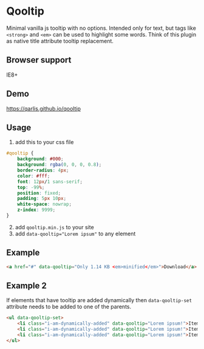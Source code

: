 # Qooltip

Minimal vanilla js tooltip with no options. Intended only for text, but tags like ```<strong>``` and ```<em>``` can be used to highlight some words. Think of this plugin as native title attribute tooltip replacement.

## Browser support
IE8+

## Demo
https://qarlis.github.io/qooltip

## Usage
1) add this to your css file

```css
#qooltip {
    background: #000;
    background: rgba(0, 0, 0, 0.8);
    border-radius: 4px;
    color: #fff;
    font: 12px/1 sans-serif;
    top: -99%;
    position: fixed;
    padding: 5px 10px;
    white-space: nowrap;
    z-index: 9999;
}
```

2) add ```qooltip.min.js``` to your site <br>
3) add ```data-qooltip="Lorem ipsum"``` to any element

## Example

```html
<a href="#" data-qooltip="Only 1.14 KB <em>minified</em>">Download</a>
```

## Example 2
If elements that have tooltip are added dynamically then ```data-qooltip-set``` attribute needs to be added to one of the parents.

```html
<ul data-qooltip-set>
    <li class="i-am-dynamically-added" data-qooltip="Lorem ipsum!">Item 1</li>
    <li class="i-am-dynamically-added" data-qooltip="Lorem ipsum!">Item 2</li>
    <li class="i-am-dynamically-added" data-qooltip="Lorem ipsum!">Item 3</li>
</ul>
```
